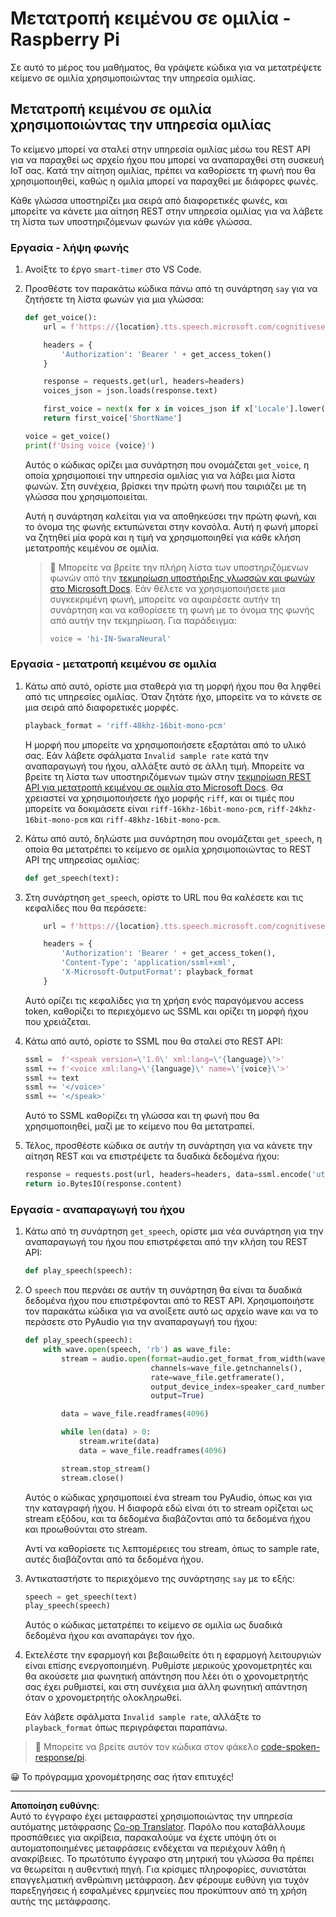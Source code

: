 <!--
CO_OP_TRANSLATOR_METADATA:
{
  "original_hash": "606f3af1c78e3741e48ce77c31cea626",
  "translation_date": "2025-08-27T20:28:13+00:00",
  "source_file": "6-consumer/lessons/3-spoken-feedback/pi-text-to-speech.md",
  "language_code": "el"
}
-->
# Μετατροπή κειμένου σε ομιλία - Raspberry Pi

Σε αυτό το μέρος του μαθήματος, θα γράψετε κώδικα για να μετατρέψετε κείμενο σε ομιλία χρησιμοποιώντας την υπηρεσία ομιλίας.

## Μετατροπή κειμένου σε ομιλία χρησιμοποιώντας την υπηρεσία ομιλίας

Το κείμενο μπορεί να σταλεί στην υπηρεσία ομιλίας μέσω του REST API για να παραχθεί ως αρχείο ήχου που μπορεί να αναπαραχθεί στη συσκευή IoT σας. Κατά την αίτηση ομιλίας, πρέπει να καθορίσετε τη φωνή που θα χρησιμοποιηθεί, καθώς η ομιλία μπορεί να παραχθεί με διάφορες φωνές.

Κάθε γλώσσα υποστηρίζει μια σειρά από διαφορετικές φωνές, και μπορείτε να κάνετε μια αίτηση REST στην υπηρεσία ομιλίας για να λάβετε τη λίστα των υποστηριζόμενων φωνών για κάθε γλώσσα.

### Εργασία - λήψη φωνής

1. Ανοίξτε το έργο `smart-timer` στο VS Code.

1. Προσθέστε τον παρακάτω κώδικα πάνω από τη συνάρτηση `say` για να ζητήσετε τη λίστα φωνών για μια γλώσσα:

    ```python
    def get_voice():
        url = f'https://{location}.tts.speech.microsoft.com/cognitiveservices/voices/list'
    
        headers = {
            'Authorization': 'Bearer ' + get_access_token()
        }
    
        response = requests.get(url, headers=headers)
        voices_json = json.loads(response.text)
    
        first_voice = next(x for x in voices_json if x['Locale'].lower() == language.lower() and x['VoiceType'] == 'Neural')
        return first_voice['ShortName']
    
    voice = get_voice()
    print(f'Using voice {voice}')
    ```

    Αυτός ο κώδικας ορίζει μια συνάρτηση που ονομάζεται `get_voice`, η οποία χρησιμοποιεί την υπηρεσία ομιλίας για να λάβει μια λίστα φωνών. Στη συνέχεια, βρίσκει την πρώτη φωνή που ταιριάζει με τη γλώσσα που χρησιμοποιείται.

    Αυτή η συνάρτηση καλείται για να αποθηκεύσει την πρώτη φωνή, και το όνομα της φωνής εκτυπώνεται στην κονσόλα. Αυτή η φωνή μπορεί να ζητηθεί μία φορά και η τιμή να χρησιμοποιηθεί για κάθε κλήση μετατροπής κειμένου σε ομιλία.

    > 💁 Μπορείτε να βρείτε την πλήρη λίστα των υποστηριζόμενων φωνών από την [τεκμηρίωση υποστήριξης γλωσσών και φωνών στο Microsoft Docs](https://docs.microsoft.com/azure/cognitive-services/speech-service/language-support?WT.mc_id=academic-17441-jabenn#text-to-speech). Εάν θέλετε να χρησιμοποιήσετε μια συγκεκριμένη φωνή, μπορείτε να αφαιρέσετε αυτήν τη συνάρτηση και να καθορίσετε τη φωνή με το όνομα της φωνής από αυτήν την τεκμηρίωση. Για παράδειγμα:
    >
    > ```python
    > voice = 'hi-IN-SwaraNeural'
    > ```

### Εργασία - μετατροπή κειμένου σε ομιλία

1. Κάτω από αυτό, ορίστε μια σταθερά για τη μορφή ήχου που θα ληφθεί από τις υπηρεσίες ομιλίας. Όταν ζητάτε ήχο, μπορείτε να το κάνετε σε μια σειρά από διαφορετικές μορφές.

    ```python
    playback_format = 'riff-48khz-16bit-mono-pcm'
    ```

    Η μορφή που μπορείτε να χρησιμοποιήσετε εξαρτάται από το υλικό σας. Εάν λάβετε σφάλματα `Invalid sample rate` κατά την αναπαραγωγή του ήχου, αλλάξτε αυτό σε άλλη τιμή. Μπορείτε να βρείτε τη λίστα των υποστηριζόμενων τιμών στην [τεκμηρίωση REST API για μετατροπή κειμένου σε ομιλία στο Microsoft Docs](https://docs.microsoft.com/azure/cognitive-services/speech-service/rest-text-to-speech?WT.mc_id=academic-17441-jabenn#audio-outputs). Θα χρειαστεί να χρησιμοποιήσετε ήχο μορφής `riff`, και οι τιμές που μπορείτε να δοκιμάσετε είναι `riff-16khz-16bit-mono-pcm`, `riff-24khz-16bit-mono-pcm` και `riff-48khz-16bit-mono-pcm`.

1. Κάτω από αυτό, δηλώστε μια συνάρτηση που ονομάζεται `get_speech`, η οποία θα μετατρέπει το κείμενο σε ομιλία χρησιμοποιώντας το REST API της υπηρεσίας ομιλίας:

    ```python
    def get_speech(text):
    ```

1. Στη συνάρτηση `get_speech`, ορίστε το URL που θα καλέσετε και τις κεφαλίδες που θα περάσετε:

    ```python
        url = f'https://{location}.tts.speech.microsoft.com/cognitiveservices/v1'
    
        headers = {
            'Authorization': 'Bearer ' + get_access_token(),
            'Content-Type': 'application/ssml+xml',
            'X-Microsoft-OutputFormat': playback_format
        }
    ```

    Αυτό ορίζει τις κεφαλίδες για τη χρήση ενός παραγόμενου access token, καθορίζει το περιεχόμενο ως SSML και ορίζει τη μορφή ήχου που χρειάζεται.

1. Κάτω από αυτό, ορίστε το SSML που θα σταλεί στο REST API:

    ```python
    ssml =  f'<speak version=\'1.0\' xml:lang=\'{language}\'>'
    ssml += f'<voice xml:lang=\'{language}\' name=\'{voice}\'>'
    ssml += text
    ssml += '</voice>'
    ssml += '</speak>'
    ```

    Αυτό το SSML καθορίζει τη γλώσσα και τη φωνή που θα χρησιμοποιηθεί, μαζί με το κείμενο που θα μετατραπεί.

1. Τέλος, προσθέστε κώδικα σε αυτήν τη συνάρτηση για να κάνετε την αίτηση REST και να επιστρέψετε τα δυαδικά δεδομένα ήχου:

    ```python
    response = requests.post(url, headers=headers, data=ssml.encode('utf-8'))
    return io.BytesIO(response.content)
    ```

### Εργασία - αναπαραγωγή του ήχου

1. Κάτω από τη συνάρτηση `get_speech`, ορίστε μια νέα συνάρτηση για την αναπαραγωγή του ήχου που επιστρέφεται από την κλήση του REST API:

    ```python
    def play_speech(speech):
    ```

1. Ο `speech` που περνάει σε αυτήν τη συνάρτηση θα είναι τα δυαδικά δεδομένα ήχου που επιστρέφονται από το REST API. Χρησιμοποιήστε τον παρακάτω κώδικα για να ανοίξετε αυτό ως αρχείο wave και να το περάσετε στο PyAudio για την αναπαραγωγή του ήχου:

    ```python
    def play_speech(speech):
        with wave.open(speech, 'rb') as wave_file:
            stream = audio.open(format=audio.get_format_from_width(wave_file.getsampwidth()),
                                channels=wave_file.getnchannels(),
                                rate=wave_file.getframerate(),
                                output_device_index=speaker_card_number,
                                output=True)

            data = wave_file.readframes(4096)

            while len(data) > 0:
                stream.write(data)
                data = wave_file.readframes(4096)

            stream.stop_stream()
            stream.close()
    ```

    Αυτός ο κώδικας χρησιμοποιεί ένα stream του PyAudio, όπως και για την καταγραφή ήχου. Η διαφορά εδώ είναι ότι το stream ορίζεται ως stream εξόδου, και τα δεδομένα διαβάζονται από τα δεδομένα ήχου και προωθούνται στο stream.

    Αντί να καθορίσετε τις λεπτομέρειες του stream, όπως το sample rate, αυτές διαβάζονται από τα δεδομένα ήχου.

1. Αντικαταστήστε το περιεχόμενο της συνάρτησης `say` με το εξής:

    ```python
    speech = get_speech(text)
    play_speech(speech)
    ```

    Αυτός ο κώδικας μετατρέπει το κείμενο σε ομιλία ως δυαδικά δεδομένα ήχου και αναπαράγει τον ήχο.

1. Εκτελέστε την εφαρμογή και βεβαιωθείτε ότι η εφαρμογή λειτουργιών είναι επίσης ενεργοποιημένη. Ρυθμίστε μερικούς χρονομετρητές και θα ακούσετε μια φωνητική απάντηση που λέει ότι ο χρονομετρητής σας έχει ρυθμιστεί, και στη συνέχεια μια άλλη φωνητική απάντηση όταν ο χρονομετρητής ολοκληρωθεί.

    Εάν λάβετε σφάλματα `Invalid sample rate`, αλλάξτε το `playback_format` όπως περιγράφεται παραπάνω.

> 💁 Μπορείτε να βρείτε αυτόν τον κώδικα στον φάκελο [code-spoken-response/pi](../../../../../6-consumer/lessons/3-spoken-feedback/code-spoken-response/pi).

😀 Το πρόγραμμα χρονομέτρησης σας ήταν επιτυχές!

---

**Αποποίηση ευθύνης**:  
Αυτό το έγγραφο έχει μεταφραστεί χρησιμοποιώντας την υπηρεσία αυτόματης μετάφρασης [Co-op Translator](https://github.com/Azure/co-op-translator). Παρόλο που καταβάλλουμε προσπάθειες για ακρίβεια, παρακαλούμε να έχετε υπόψη ότι οι αυτοματοποιημένες μεταφράσεις ενδέχεται να περιέχουν λάθη ή ανακρίβειες. Το πρωτότυπο έγγραφο στη μητρική του γλώσσα θα πρέπει να θεωρείται η αυθεντική πηγή. Για κρίσιμες πληροφορίες, συνιστάται επαγγελματική ανθρώπινη μετάφραση. Δεν φέρουμε ευθύνη για τυχόν παρεξηγήσεις ή εσφαλμένες ερμηνείες που προκύπτουν από τη χρήση αυτής της μετάφρασης.